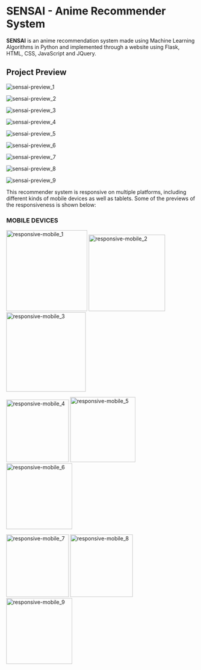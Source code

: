 # SENSAI - Anime Recommender System
**SENSAI** is an anime recommendation system made using Machine Learning Algorithms in Python and implemented through a website using Flask, HTML, CSS, JavaScript and JQuery.

## Project Preview

![sensai-preview_1](https://user-images.githubusercontent.com/81350016/212487445-bdfdda32-ae82-4a89-b745-a6d04527da0d.gif)

![sensai-preview_2](https://user-images.githubusercontent.com/81350016/212487464-fc84a1ef-314a-4302-8910-d73f2a8901d1.gif)

![sensai-preview_3](https://user-images.githubusercontent.com/81350016/212487481-79aa392c-7f82-42c5-aea6-7959fbdb2005.gif)

![sensai-preview_4](https://user-images.githubusercontent.com/81350016/212487544-d50b0ee5-3f65-4275-ba2a-918ea0bf9abf.gif)

![sensai-preview_5](https://user-images.githubusercontent.com/81350016/212487550-bdbc2d7d-3956-41d8-a036-a3776f86d1ea.gif)

![sensai-preview_6](https://user-images.githubusercontent.com/81350016/212487568-e7f2e391-dfd5-44be-9106-2d9d9dc7d8cf.gif)

![sensai-preview_7](https://user-images.githubusercontent.com/81350016/212487583-45ca4499-7f6d-419d-a22d-e05ed0bf8271.gif)

![sensai-preview_8](https://user-images.githubusercontent.com/81350016/212487593-3d7d6e48-88cc-4a30-8005-7114b37884f3.gif)

![sensai-preview_9](https://user-images.githubusercontent.com/81350016/212487599-e1f8f92b-7965-4ce1-8b85-03a32495973d.gif)

This recommender system is responsive on multiple platforms, including different kinds of mobile devices as well as tablets. Some of the previews of the responsiveness is shown below:

### MOBILE DEVICES

<img width="215" alt="responsive-mobile_1" src="https://user-images.githubusercontent.com/81350016/212487946-2101cc14-0a6c-4def-8cfa-9c194244d0cd.png"> <img margin="20px" width="203" alt="responsive-mobile_2" src="https://user-images.githubusercontent.com/81350016/212488246-ca12a3cd-61df-4e39-b041-b5f5f9fb7b3e.png"> <img margin="20px" width="211" alt="responsive-mobile_3" src="https://user-images.githubusercontent.com/81350016/212488249-888d7f76-18da-4bb5-9ce9-3d3474b93cd7.png">

<img width="166" alt="responsive-mobile_4" src="https://user-images.githubusercontent.com/81350016/212488257-b39b0eb5-ffe9-4c94-9a20-1c7fcd7991a5.png"> <img width="173" alt="responsive-mobile_5" src="https://user-images.githubusercontent.com/81350016/212488266-51f3807c-af7d-4f7d-bf5a-c16ef0122527.png"> <img width="175" alt="responsive-mobile_6" src="https://user-images.githubusercontent.com/81350016/212488279-998c93b9-e4e6-4bdd-a6ab-d81b7bac6b46.png">

<img width="166" alt="responsive-mobile_7" src="https://user-images.githubusercontent.com/81350016/212488281-b8e96c59-13dc-4e97-9971-c468210f1dfd.png"> <img width="166" alt="responsive-mobile_8" src="https://user-images.githubusercontent.com/81350016/212488286-52c871e3-a2c5-477c-a006-f4ec81f98412.png"> <img width="175" alt="responsive-mobile_9" src="https://user-images.githubusercontent.com/81350016/212488288-a2b0c59a-b35b-43d1-bbd6-1b047824c277.png">
